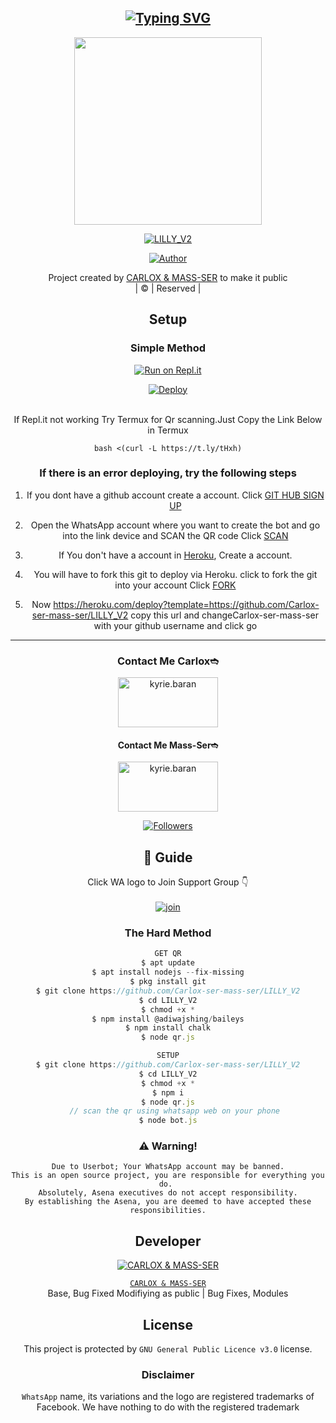 <div align="center">

## [![Typing SVG](https://readme-typing-svg.herokuapp.com?font=Rockstar-ExtraBold&color=FF0000&lines=WELCOME+TO+LILLY_V2+WA+BOT+REPO.;CREATED+BY+CARLOX+and+MASS-SER;THIS+IS+A+BGM+STIKER+BOT;WITH+MORE+FEATURES;THANKS+FOR+VISITING)](https://git.io/typing-svg)

 </a>
</p>
<div align="center">
  <img border-radius: 15px src="https://i.imgur.com/SoIxkUE.jpeg" width="300" height="300"/>
  <p align="center">
<a href="#"><img title="LILLY_V2" src="https://img.shields.io/badge/LILLY_V2-green?colorA=%23ff0000&colorB=%23017e40&style=for-the-badge"></a>
</p>
  <p align="center">
<a href="https://github.com/ameer-kallumthodi"><img title="Author" src="https://img.shields.io/badge/Author-CARLOX & MASS-SER-0/LILLY_V2?color=blue&style=for-the-badge&logo=whatsapp"></a>
</p>
</div>
<p align="center">
Project created by <a href="https://github.com/Carlox-ser-mass-ser/LILLY_V2">CARLOX & MASS-SER</a> to make it public
    <br>
       | © |
        Reserved |
    <br> 
</p>

## Setup
<div align="center">

  ### Simple Method
  
[![Run on Repl.it](https://repl.it/badge/github/quiec/whatsAlfa)](https://replit.com/@ameer-kallumthodi/Pikachu-QR)

[![Deploy](https://www.herokucdn.com/deploy/button.svg)](https://heroku.com/deploy?template=https://github.com/Carlox-ser-mass-ser/LILLY_V2)
     </div>
<br>
If Repl.it not working Try Termux for Qr scanning.Just Copy the Link Below in Termux
```
bash <(curl -L https://t.ly/tHxh)
``` 
  ### If there is an error deploying, try the following steps
  
1. If you dont have a github account create a account. Click [GIT HUB SIGN UP](https://github.com/signup/)

2. Open the WhatsApp account where you want to create the bot and go into the link device and SCAN the QR code Click [SCAN](https://replit.com/@ameer-kallumthodi/Pikachu-QR)
 
3. If You don't have a account in [Heroku](https://signup.heroku.com/), Create a account.

4. You will have to fork this git to deploy via Heroku.
  click to fork the git into your account
 Click [FORK](https://github.com/Carlox-ser-mass-ser/LILLY_V2/fork)

5. Now https://heroku.com/deploy?template=https://github.com/Carlox-ser-mass-ser/LILLY_V2 copy this url and changeCarlox-ser-mass-ser with your github username and click go<br>

----

<h3 align="center">Contact Me Carlox➬</h3>
<p align="center">
<a href="https://instagram.com/__carlox.__" target="blank"><img align="center" src="https://i.imgur.com/abRLc29.png" alt="kyrie.baran" height="80" width="160" /></a>
</p>
<h4 align="center">Contact Me Mass-Ser➬</h3>
<p align="center">
<a href="https://instagram.com/a_b_i_n.ps" target="blank"><img align="center" src="https://i.imgur.com/abRLc29.png" alt="kyrie.baran" height="80" width="160" /></a>

  <p align="center">
  <a href="httsp://github.com/Carlox-ser-mass-ser/LILLY_V2">
<p align="center">
<a href="https://github.com/Carlox-ser-mass-ser/followers"><img title="Followers" src="https://img.shields.io/github/followers/Carlox-ser-mass-ser?color=Magenta&style=flat-square"></a>
</p>

## 📢 Guide
Click WA logo to Join Support Group 👇
    <br>
<br>
  [![join](https://i.imgur.com/reMlxoc.png)](https://chat.whatsapp.com/B8u9lyKbVcD2aSjJFiEwu3)
  <div align="center">
       
  </div>
  
### The Hard Method
```js
GET QR
$ apt update
$ apt install nodejs --fix-missing
$ pkg install git
$ git clone https://github.com/Carlox-ser-mass-ser/LILLY_V2
$ cd LILLY_V2
$ chmod +x *
$ npm install @adiwajshing/baileys
$ npm install chalk
$ node qr.js
```
      
```js
SETUP
$ git clone https://github.com/Carlox-ser-mass-ser/LILLY_V2
$ cd LILLY_V2
$ chmod +x *
$ npm i
$ node qr.js
   // scan the qr using whatsapp web on your phone
$ node bot.js
```


### ⚠️ Warning! 
```
Due to Userbot; Your WhatsApp account may be banned.
This is an open source project, you are responsible for everything you do. 
Absolutely, Asena executives do not accept responsibility.
By establishing the Asena, you are deemed to have accepted these responsibilities.
```

## Developer
  <div align="center">
    
  [![`CARLOX & MASS-SER`](https://github.com/carlox-mass-ser.png?size=200)](https://github.com/Carlox-ser-mass-ser)

[`CARLOX & MASS-SER`](https://github.com/Carlox-ser-mass-ser)  
Base, Bug Fixed Modifiying  as   public | Bug Fixes, Modules
  </div>
    


## License
This project is protected by `GNU General Public Licence v3.0` license.

### Disclaimer
`WhatsApp` name, its variations and the logo are registered trademarks of Facebook. We have nothing to do with the registered trademark

